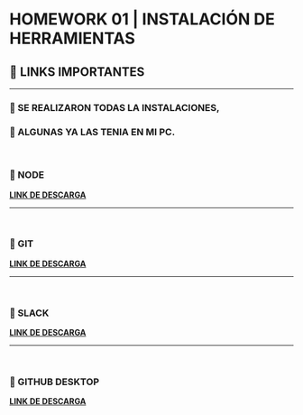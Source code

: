 
# **HOMEWORK 01 | INSTALACIÓN DE HERRAMIENTAS**

## **📌 LINKS IMPORTANTES**

---

### **📍 SE REALIZARON TODAS LA INSTALACIONES,**
### **📍 ALGUNAS YA LAS TENIA EN MI PC.**

</br >

### **📍 NODE**

[**LINK DE DESCARGA**](https://nodejs.org/es/)

---

</br >

### **📍 GIT**

[**LINK DE DESCARGA**](https://gitforwindows.org/)

---

</br >

### **📍 SLACK**

[**LINK DE DESCARGA**](https://slack.com/intl/es-ar/downloads/windows)

---

</br >

### **📍 GITHUB DESKTOP**


[**LINK DE DESCARGA**](https://desktop.github.com/)

